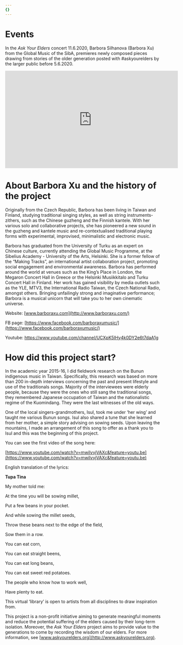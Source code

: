 ```yaml
---
{}
---
```


# Events

In the _Ask Your Elders_ concert 11.6.2020, Barbora Silhanova (Barbora Xu) from the Global Music of the SibA, premieres newly composed pieces drawing from stories of the older generation posted with #askyourelders by the larger public before 5.6.2020.

<iframe width="560" height="315" src="https://www.youtube.com/embed/ZI4WBnQQzws" frameborder="0" allow="accelerometer; autoplay; encrypted-media; gyroscope; picture-in-picture" allowfullscreen></iframe>

# About Barbora Xu and the history of the project

Originally from the Czech Republic, Barbora has been living in Taiwan and Finland, studying traditional singing styles, as well as string instruments-zithers, such as the Chinese guzheng and the Finnish kantele. With her various solo and collaborative projects, she has pioneered a new sound in the guzheng and kantele music and re-contextualised traditional playing forms with experimental, improvised, minimalistic and electronic music.

Barbora has graduated from the University of Turku as an expert on Chinese culture, currently attending the Global Music Programme, at the Sibelius Academy - University of the Arts, Helsinki. She is a former fellow of the “Making Tracks”, an international artist collaboration project, promoting social engagement and environmental awareness. Barbora has performed around the world at venues such as the King’s Place in London, the Megaron Concert Hall in Greece or the Helsinki Musiikkitalo and Turku Concert Hall in Finland. Her work has gained visibility by media outlets such as the YLE, MTV3, the International Radio Taiwan, the Czech National Radio, amongst others. Bringing unfailingly strong and imaginative performance; Barbora is a musical unicorn that will take you to her own cinematic universe.

Website: [www.barboraxu.com](http://www.barboraxu.com/)

FB page: [https://www.facebook.com/barboraxumusic/](https://www.facebook.com/barboraxumusic/)

Youtube: [https://www.youtube.com/channel/UCXpK5IHy4k0DY2e6t7daA1g ](https://www.youtube.com/channel/UCXpK5IHy4k0DY2e6t7daA1g)

# How did this project start?

In the academic year 2015-16, I did fieldwork research on the Bunun indigenous music in Taiwan. Specifically, this research was based on more than 200 in-depth interviews concerning the past and present lifestyle and use of the traditionals songs. Majority of the interviewees were elderly people, because they were the ones who still sang the traditional songs, they remembered Japanese occupation of Taiwan and the nationalistic regime of the Kuomindang. They were the last witnesses of the old ways.

One of the local singers-grandmothers, Isul, took me under ‘her wing’ and taught me various Bunun songs. Isul also shared a tune that she learned from her mother, a simple story advising on sowing seeds. Upon leaving the mountains, I made an arrangement of this song to offer as a thank you to Isul and this was the beginning of this project.

You can see the first video of the song here:

[https://www.youtube.com/watch?v=mwiIvvjVAXc&feature=youtu.be](https://www.youtube.com/watch?v=mwiIvvjVAXc&feature=youtu.be)

English translation of the lyrics:

**Tupa Tina**

My mother told me:

At the time you will be sowing millet,

Put a few beans in your pocket.

And while sowing the millet seeds,

Throw these beans next to the edge of the field,

Sow them in a row.

You can eat corn,

You can eat straight beens,

You can eat long beans,

You can eat sweet red potatoes.

The people who know how to work well,

Have plenty to eat.

This virtual ‘library’ is open to artists from all disciplines to draw inspiration from.

This project is a non-profit initiative aiming to generate meaningful moments and reduce the potential suffering of the elders caused by their long-term isolation. Moreover, the _Ask Your Elders_ project aims to provide value to the generations to come by recording the wisdom of our elders. For more information, see [www.askyourelders.org](http://www.askyourelders.org).
